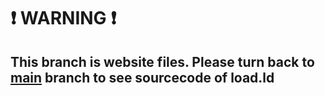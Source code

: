 # ❗ WARNING ❗
## This branch is website files. Please turn back to [main](https://github.com/load-dev/load.ld/tree/main) branch to see sourcecode of load.ld
